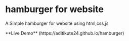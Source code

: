 # **hamburger for website**
<p>
A Simple hamburger for website using html,css,js
  </p>
**Live Demo**
(https://aditikute24.github.io/hamburger)


